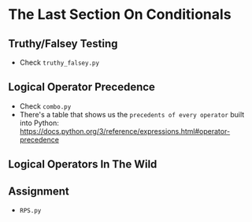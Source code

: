 # The Last Section On Conditionals

## Truthy/Falsey Testing
- Check `truthy_falsey.py`

## Logical Operator Precedence
- Check `combo.py`
- There's a table that shows us the `precedents of every operator` built into Python: https://docs.python.org/3/reference/expressions.html#operator-precedence

## Logical Operators In The Wild

## Assignment
- `RPS.py`